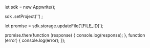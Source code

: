let sdk = new Appwrite();

sdk
    .setProject('')
;

let promise = sdk.storage.updateFile('[FILE_ID]');

promise.then(function (response) {
    console.log(response);
}, function (error) {
    console.log(error);
});